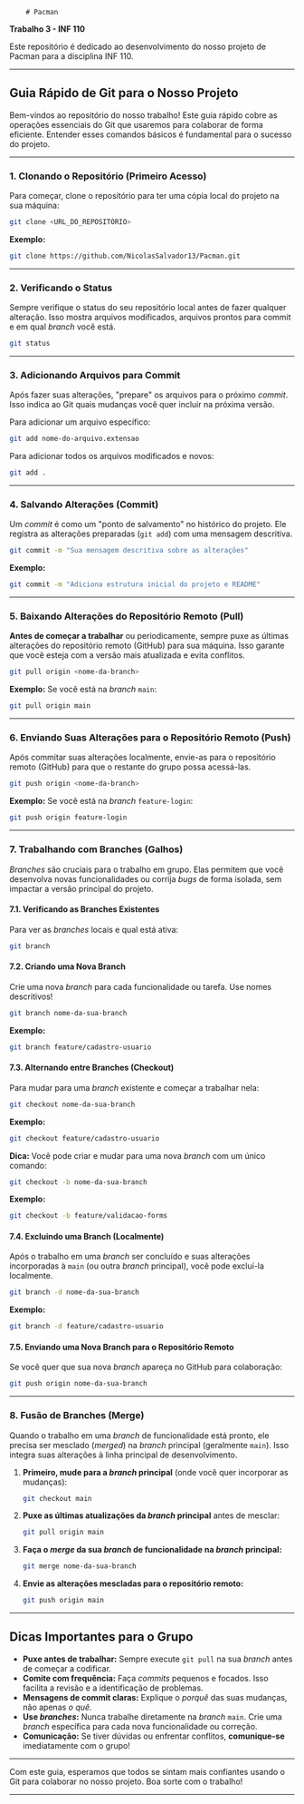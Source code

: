 		# Pacman

**Trabalho 3 - INF 110**

Este repositório é dedicado ao desenvolvimento do nosso projeto de Pacman para a disciplina INF 110.

---

## Guia Rápido de Git para o Nosso Projeto

Bem-vindos ao repositório do nosso trabalho! Este guia rápido cobre as operações essenciais do Git que usaremos para colaborar de forma eficiente. Entender esses comandos básicos é fundamental para o sucesso do projeto.

---

### 1. Clonando o Repositório (Primeiro Acesso)

Para começar, clone o repositório para ter uma cópia local do projeto na sua máquina:

```bash
git clone <URL_DO_REPOSITÓRIO>
```

**Exemplo:**

```bash
git clone https://github.com/NicolasSalvador13/Pacman.git
```

---

### 2. Verificando o Status

Sempre verifique o status do seu repositório local antes de fazer qualquer alteração. Isso mostra arquivos modificados, arquivos prontos para commit e em qual *branch* você está.

```bash
git status
```

---

### 3. Adicionando Arquivos para Commit

Após fazer suas alterações, "prepare" os arquivos para o próximo *commit*. Isso indica ao Git quais mudanças você quer incluir na próxima versão.

Para adicionar um arquivo específico:

```bash
git add nome-do-arquivo.extensao
```

Para adicionar todos os arquivos modificados e novos:

```bash
git add .
```

---

### 4. Salvando Alterações (Commit)

Um *commit* é como um "ponto de salvamento" no histórico do projeto. Ele registra as alterações preparadas (`git add`) com uma mensagem descritiva.

```bash
git commit -m "Sua mensagem descritiva sobre as alterações"
```

**Exemplo:**

```bash
git commit -m "Adiciona estrutura inicial do projeto e README"
```

---

### 5. Baixando Alterações do Repositório Remoto (Pull)

**Antes de começar a trabalhar** ou periodicamente, sempre puxe as últimas alterações do repositório remoto (GitHub) para sua máquina. Isso garante que você esteja com a versão mais atualizada e evita conflitos.

```bash
git pull origin <nome-da-branch>
```

**Exemplo:** Se você está na *branch* `main`:

```bash
git pull origin main
```

---

### 6. Enviando Suas Alterações para o Repositório Remoto (Push)

Após commitar suas alterações localmente, envie-as para o repositório remoto (GitHub) para que o restante do grupo possa acessá-las.

```bash
git push origin <nome-da-branch>
```

**Exemplo:** Se você está na *branch* `feature-login`:

```bash
git push origin feature-login
```

---

### 7. Trabalhando com Branches (Galhos)

*Branches* são cruciais para o trabalho em grupo. Elas permitem que você desenvolva novas funcionalidades ou corrija *bugs* de forma isolada, sem impactar a versão principal do projeto.

#### 7.1. Verificando as Branches Existentes

Para ver as *branches* locais e qual está ativa:

```bash
git branch
```

#### 7.2. Criando uma Nova Branch

Crie uma nova *branch* para cada funcionalidade ou tarefa. Use nomes descritivos!

```bash
git branch nome-da-sua-branch
```

**Exemplo:**

```bash
git branch feature/cadastro-usuario
```

#### 7.3. Alternando entre Branches (Checkout)

Para mudar para uma *branch* existente e começar a trabalhar nela:

```bash
git checkout nome-da-sua-branch
```

**Exemplo:**

```bash
git checkout feature/cadastro-usuario
```

**Dica:** Você pode criar e mudar para uma nova *branch* com um único comando:

```bash
git checkout -b nome-da-sua-branch
```

**Exemplo:**

```bash
git checkout -b feature/validacao-forms
```

#### 7.4. Excluindo uma Branch (Localmente)

Após o trabalho em uma *branch* ser concluído e suas alterações incorporadas à `main` (ou outra *branch* principal), você pode excluí-la localmente.

```bash
git branch -d nome-da-sua-branch
```

**Exemplo:**

```bash
git branch -d feature/cadastro-usuario
```

#### 7.5. Enviando uma Nova Branch para o Repositório Remoto

Se você quer que sua nova *branch* apareça no GitHub para colaboração:

```bash
git push origin nome-da-sua-branch
```

---

### 8. Fusão de Branches (Merge)

Quando o trabalho em uma *branch* de funcionalidade está pronto, ele precisa ser mesclado (*merged*) na *branch* principal (geralmente `main`). Isso integra suas alterações à linha principal de desenvolvimento.

1.  **Primeiro, mude para a *branch* principal** (onde você quer incorporar as mudanças):
    ```bash
    git checkout main
    ```
2.  **Puxe as últimas atualizações da *branch* principal** antes de mesclar:
    ```bash
    git pull origin main
    ```
3.  **Faça o *merge* da sua *branch* de funcionalidade na *branch* principal:**
    ```bash
    git merge nome-da-sua-branch
    ```
4.  **Envie as alterações mescladas para o repositório remoto:**
    ```bash
    git push origin main
    ```

---

## Dicas Importantes para o Grupo

* **Puxe antes de trabalhar:** Sempre execute `git pull` na sua *branch* antes de começar a codificar.
* **Comite com frequência:** Faça *commits* pequenos e focados. Isso facilita a revisão e a identificação de problemas.
* **Mensagens de commit claras:** Explique o *porquê* das suas mudanças, não apenas *o quê*.
* **Use *branches*:** Nunca trabalhe diretamente na *branch* `main`. Crie uma *branch* específica para cada nova funcionalidade ou correção.
* **Comunicação:** Se tiver dúvidas ou enfrentar conflitos, **comunique-se** imediatamente com o grupo!

---

Com este guia, esperamos que todos se sintam mais confiantes usando o Git para colaborar no nosso projeto. Boa sorte com o trabalho!

---
